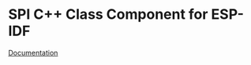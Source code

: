 # SPI C++ Class Component for ESP-IDF

[Documentation](https://plasmapper.github.io/esp-cpp/components/spi/docs)
